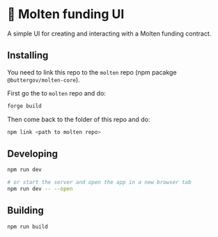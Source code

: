 # 🌋 Molten funding UI

A simple UI for creating and interacting with a Molten funding contract.

## Installing

You need to link this repo to the `molten` repo (npm pacakge `@buttergov/molten-core`).

First go the to `molten` repo and do:

```bash
forge build
```

Then come back to the folder of this repo and do:

```bash
npm link <path to molten repo>
```

## Developing

```bash
npm run dev

# or start the server and open the app in a new browser tab
npm run dev -- --open
```

## Building

```bash
npm run build
```
